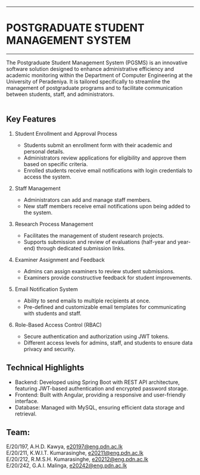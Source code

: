 ___
# POSTGRADUATE STUDENT MANAGEMENT SYSTEM
___

The Postgraduate Student Management System (PGSMS) is an innovative software solution designed to enhance administrative efficiency and academic monitoring within the Department of Computer Engineering at the University of Peradeniya. It is tailored specifically to streamline the management of postgraduate programs and to facilitate communication between students, staff, and administrators. <br><br>

## Key Features
1. Student Enrollment and Approval Process <br>

    - Students submit an enrollment form with their academic and personal details.
    - Administrators review applications for eligibility and approve them based on specific criteria.
    - Enrolled students receive email notifications with login credentials to access the system.

2. Staff Management

    - Administrators can add and manage staff members.
    - New staff members receive email notifications upon being added to the system.

3. Research Process Management

    - Facilitates the management of student research projects.
    - Supports submission and review of evaluations (half-year and year-end) through dedicated submission links.

4. Examiner Assignment and Feedback

    - Admins can assign examiners to review student submissions.
    - Examiners provide constructive feedback for student improvements.

5. Email Notification System 
    
    - Ability to send emails to multiple recipients at once.
    - Pre-defined and customizable email templates for communicating with students and staff.
    
6. Role-Based Access Control (RBAC)

    - Secure authentication and authorization using JWT tokens.
    - Different access levels for admins, staff, and students to ensure data privacy and security.

## Technical Highlights
- Backend: Developed using Spring Boot with REST API architecture, featuring JWT-based authentication and encrypted password storage.
- Frontend: Built with Angular, providing a responsive and user-friendly interface.
- Database: Managed with MySQL, ensuring efficient data storage and retrieval.


## Team:

E/20/197,  A.H.D. Kawya,           e20197@eng.pdn.ac.lk <br>
E/20/211,  K.W.I.T. Kumarasinghe,  e20211@eng.pdn.ac.lk <br>
E/20/212,  R.M.S.H. Kumarasinghe,  e20212@eng.pdn.ac.lk <br>
E/20/242,  G.A.I. Malinga,         e20242@eng.pdn.ac.lk <br>

